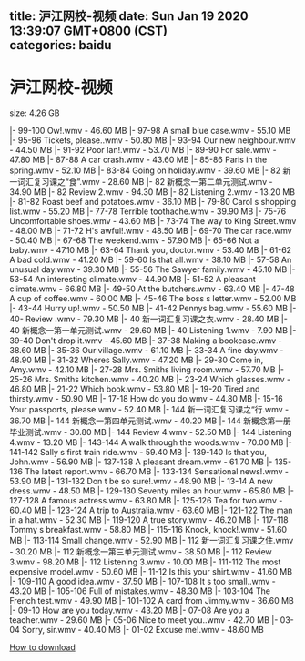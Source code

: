 
title: 沪江网校-视频
date: Sun Jan 19 2020 13:39:07 GMT+0800 (CST)    
categories: baidu
---

# 沪江网校-视频
size: 4.26 GB
 
 
|- 99-100 Ow!.wmv - 46.60 MB
|- 97-98 A small blue case.wmv - 55.10 MB
|- 95-96 Tickets, please..wmv - 50.80 MB
|- 93-94 Our new neighbour.wmv - 44.50 MB
|- 91-92 Poor Ian!.wmv - 53.70 MB
|- 89-90 For sale.wmv - 47.80 MB
|- 87-88 A car crash.wmv - 43.60 MB
|- 85-86 Paris in the spring.wmv - 52.10 MB
|- 83-84 Going on holiday.wmv - 39.60 MB
|- 82 新一词汇复习课之“食”.wmv - 28.60 MB
|- 82 新概念一第二单元测试.wmv - 34.90 MB
|- 82 Review 2.wmv - 94.30 MB
|- 82 Listening 2.wmv - 13.20 MB
|- 81-82 Roast beef and potatoes.wmv - 36.10 MB
|- 79-80 Carol s shopping list.wmv - 55.20 MB
|- 77-78 Terrible toothache.wmv - 39.90 MB
|- 75-76 Uncomfortable shoes.wmv - 43.60 MB
|- 73-74 The way to King Street.wmv - 48.00 MB
|- 71-72 H's awful!.wmv - 48.50 MB
|- 69-70 The car race.wmv - 50.40 MB
|- 67-68 The weekend.wmv - 57.90 MB
|- 65-66 Not a baby.wmv - 47.10 MB
|- 63-64 Thank you, doctor.wmv - 53.40 MB
|- 61-62 A bad cold.wmv - 41.20 MB
|- 59-60 Is that all.wmv - 38.10 MB
|- 57-58 An unusual day.wmv - 39.30 MB
|- 55-56 The Sawyer family.wmv - 45.10 MB
|- 53-54 An interesting climate.wmv - 44.90 MB
|- 51-52 A pleasant climate.wmv - 66.80 MB
|- 49-50 At the butchers.wmv - 63.40 MB
|- 47-48 A cup of coffee.wmv - 60.00 MB
|- 45-46 The boss s letter.wmv - 52.00 MB
|- 43-44 Hurry up!.wmv - 50.50 MB
|- 41-42 Pennys bag.wmv - 55.60 MB
|- 40-  Review .wmv - 79.30 MB
|- 40 新一词汇复习课之衣.wmv - 28.40 MB
|- 40 新概念一第一单元测试.wmv - 29.60 MB
|- 40 Listening 1.wmv - 7.90 MB
|- 39-40  Don't drop it.wmv - 45.60 MB
|- 37-38  Making a bookcase.wmv - 38.60 MB
|- 35-36  Our village.wmv - 61.10 MB
|- 33-34  A fine day.wmv - 48.90 MB
|- 31-32  Wheres Sally.wmv - 47.20 MB
|- 29-30  Come in, Amy.wmv - 42.10 MB
|- 27-28  Mrs. Smiths living room.wmv - 57.70 MB
|- 25-26  Mrs. Smiths kitchen.wmv - 40.20 MB
|- 23-24 Which glasses.wmv - 46.80 MB
|- 21-22  Which book.wmv - 53.80 MB
|- 19-20  Tired and thirsty.wmv - 50.90 MB
|- 17-18  How do you do.wmv - 44.80 MB
|- 15-16  Your passports, please.wmv - 52.40 MB
|- 144 新一词汇复习课之“行.wmv - 36.70 MB
|- 144 新概念一第四单元测试.wmv - 40.20 MB
|- 144 新概念第一册毕业测试.wmv - 30.80 MB
|- 144 Review 4.wmv - 52.50 MB
|- 144 Listening 4.wmv - 13.20 MB
|- 143-144 A walk through the woods.wmv - 70.00 MB
|- 141-142 Sally s first train ride.wmv - 59.40 MB
|- 139-140 Is that you, John.wmv - 56.90 MB
|- 137-138 A pleasant dream.wmv - 61.70 MB
|- 135-136 The latest report.wmv - 66.70 MB
|- 133-134 Sensational news!.wmv - 53.90 MB
|- 131-132 Don t be so sure!.wmv - 48.90 MB
|- 13-14  A new dress.wmv - 48.50 MB
|- 129-130 Seventy miles an hour.wmv - 65.80 MB
|- 127-128 A famous actress.wmv - 63.80 MB
|- 125-126 Tea for two.wmv - 60.40 MB
|- 123-124 A trip to Australia.wmv - 63.60 MB
|- 121-122 The man in a hat.wmv - 52.30 MB
|- 119-120 A true story.wmv - 46.20 MB
|- 117-118 Tommy s breakfast.wmv - 58.80 MB
|- 115-116 Knock, knock!.wmv - 51.60 MB
|- 113-114 Small change.wmv - 52.90 MB
|- 112 新一词汇复习课之住.wmv - 30.20 MB
|- 112 新概念一第三单元测试.wmv - 38.50 MB
|- 112 Review 3.wmv - 98.20 MB
|- 112 Listening 3.wmv - 10.00 MB
|- 111-112 The most expensive model.wmv - 50.60 MB
|- 11-12  Is this your shirt.wmv - 41.60 MB
|- 109-110 A good idea.wmv - 37.50 MB
|- 107-108 It s too small..wmv - 43.20 MB
|- 105-106 Full of mistakes.wmv - 48.30 MB
|- 103-104 The French test.wmv - 49.90 MB
|- 101-102 A card from Jimmy.wmv - 36.60 MB
|- 09-10  How are you today.wmv - 43.20 MB
|- 07-08  Are you a teacher.wmv - 29.60 MB
|- 05-06  Nice to meet you..wmv - 42.70 MB
|- 03-04  Sorry, sir.wmv - 40.40 MB
|- 01-02 Excuse me!.wmv - 48.60 MB

[How to download](https://bpcam.bemobtrk.com/go/2ceec3aa-1ca2-46d6-b9ff-aaa5c184517c?jno=2740)